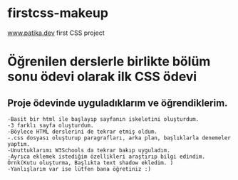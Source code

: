 # firstcss-makeup
www.patika.dev first CSS project 

# Öğrenilen derslerle birlikte bölüm sonu ödevi olarak ilk CSS ödevi

## Proje ödevinde uyguladıklarım ve öğrendiklerim.

    -Basit bir html ile başlayıp sayfanın iskeletini oluşturdum.
    -3 farklı sayfa oluşturdum.
    -Böylece HTML derslerini de tekrar etmiş oldum.
    -.css dosyası oluşturup paragrafları, arka plan, başlıklarla denemeler yaptım.
    -Unuttuklarımı W3Schools da tekrar bakıp uyguladım.
    -Ayrıca eklemek istediğim özellikleri araştırıp bilgi edindim. Örnk(Kutu oluşturma, Başlıkta text shadow ekledim. )
    -Yanlışlarım var ise lütfen bana öğretiniz :)